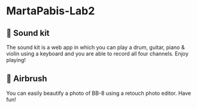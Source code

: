 # MartaPabis-Lab2

## :violin: Sound kit
The sound kit is a web app in which you can play a drum, guitar, piano & violin using a keyboard and you are able to record all four channels. Enjoy playing!

## :art: Airbrush
You can easily beautify a photo of BB-8 using a retouch photo editor. Have fun!
